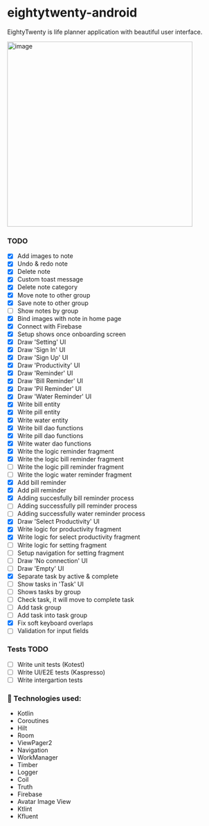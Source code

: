 # eightytwenty-android

EightyTwenty is life planner application with beautiful user interface. 


<img width="428" alt="image" src="https://user-images.githubusercontent.com/72313937/201051413-c7a56c55-634b-4783-adcd-3c8f8ddb44ba.png">


### TODO

- [x] Add images to note
- [x] Undo & redo note
- [x] Delete note
- [x] Custom toast message
- [x] Delete note category
- [x] Move note to other group
- [x] Save note to other group
- [ ] Show notes by group
- [x] Bind images with note in home page
- [x] Connect with Firebase
- [x] Setup shows once onboarding screen
- [x] Draw 'Setting' UI
- [x] Draw 'Sign In' UI
- [x] Draw 'Sign Up' UI
- [x] Draw 'Productivity' UI
- [x] Draw 'Reminder' UI
- [x] Draw 'Bill Reminder' UI
- [x] Draw 'Pil Reminder' UI
- [x] Draw 'Water Reminder' UI
- [x] Write bill entity
- [x] Write pill entity
- [x] Write water entity
- [x] Write bill dao functions
- [x] Write pill dao functions
- [x] Write water dao functions
- [x] Write the logic reminder fragment
- [x] Write the logic bill reminder fragment
- [ ] Write the logic pill reminder fragment
- [ ] Write the logic water reminder fragment
- [x] Add bill reminder
- [x] Add pill reminder
- [x] Adding succesfully bill reminder process
- [ ] Adding successfully pill reminder process
- [ ] Adding successfully water reminder process
- [x] Draw 'Select Productivity' UI
- [x] Write logic for productivity fragment
- [x] Write logic for select productivity fragment
- [ ] Write logic for setting fragment
- [ ] Setup navigation for setting fragment
- [ ] Draw 'No connection' UI
- [ ] Draw 'Empty' UI
- [x] Separate task by active & complete
- [ ] Show tasks in 'Task' UI
- [ ] Shows tasks by group
- [ ] Check task, it will move to complete task
- [ ] Add task group
- [ ] Add task into task group
- [x] Fix soft keyboard overlaps
- [ ] Validation for input fields

### Tests TODO
- [ ] Write unit tests (Kotest)
- [ ] Write UI/E2E tests (Kaspresso)
- [ ] Write intergartion tests

### 🔨 Technologies used:

- Kotlin
- Coroutines
- Hilt
- Room
- ViewPager2
- Navigation
- WorkManager
- Timber
- Logger
- Coil
- Truth
- Firebase
- Avatar Image View
- Ktlint
- Kfluent
